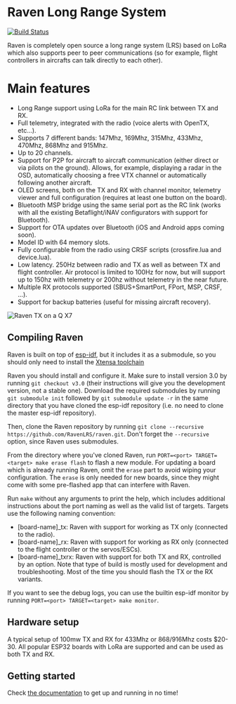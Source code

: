 # Raven Long Range System

[![Build Status](https://travis-ci.com/RavenLRS/raven.svg?branch=master)](https://travis-ci.com/RavenLRS/raven)

Raven is completely open source a long range system (LRS) based on LoRa
which also supports peer to peer communications (so for example,
flight controllers in aircrafts can talk directly to each other).

# Main features

- Long Range support using LoRa for the main RC link between TX and RX.
- Full telemetry, integrated with the radio (voice alerts with OpenTX, etc...).
- Supports 7 different bands: 147Mhz, 169Mhz, 315Mhz, 433Mhz, 470Mhz, 868Mhz and 915Mhz.
- Up to 20 channels.
- Support for P2P for aircraft to aircraft communication (either direct
or via pilots on the ground). Allows, for example, displaying a radar in the
OSD, automatically choosing a free VTX channel or automatically following
another aircraft.
- OLED screens, both on the TX and RX with channel monitor, telemetry
viewer and full configuration (requires at least one button on the board).
- Bluetooth MSP bridge using the same serial port as the RC link (works with
all the existing Betaflight/iNAV configurators with support for Bluetooth).
- Support for OTA updates over Bluetooth (iOS and Android apps coming soon).
- Model ID with 64 memory slots.
- Fully configurable from the radio using CRSF scripts (crossfire.lua
and device.lua).
- Low latency. 250Hz between radio and TX as well as between TX and flight
controller. Air protocol is limited to 100Hz for now, but will support up
to 150hz with telemetry or 200hz without telemetry in the near future.
- Multiple RX protocols supported (SBUS+SmartPort, FPort, MSP, CRSF, ...).
- Support for backup batteries (useful for missing aircraft recovery).

![Raven TX on a Q X7](docs/images/raven_qx7.png?raw=true "Raven TX on a Q X7")

## Compiling Raven

Raven is built on top of [esp-idf](https://github.com/espressif/esp-idf), but it includes it
as a submodule, so you should only need to install the [Xtensa toolchain](https://docs.espressif.com/projects/esp-idf/en/stable/get-started/index.html)

Raven you should install and configure it. Make sure to install version 3.0 by running
`git checkout v3.0` (their instructions will give you the development version, not a stable one).
Download the required submodules by running `git submodule init` followed by `git submodule update -r` in the same directory that you have cloned the esp-idf repository (i.e. no need to clone the master esp-idf repository).

Then, clone the Raven repository by running `git clone --recursive https://github.com/RavenLRS/raven.git`. Don't forget the `--recursive` option, since Raven
uses submodules.

From the directory where you've cloned Raven, run `PORT=<port> TARGET=<target> make erase flash` to flash a new module. For
updating a board which is already running Raven, omit the `erase` part to avoid wiping your configuration. The `erase` is only
needed for new boards, since they might come with some pre-flashed app that can interfere with Raven.

Run `make` without any arguments to print the help, which includes additional instructions about the port naming as well as the
valid list of targets. Targets use the following naming convention:

- [board-name]_tx: Raven with support for working as TX only (connected to the radio).
- [board-name]_rx: Raven with support for working as RX only (connected to the flight controller or the servos/ESCs).
- [board-name]_txrx: Raven with support for both TX and RX, controlled by an option. Note that type of build is mostly used
for development and troubleshooting. Most of the time you should flash the TX or the RX variants.

If you want to see the debug logs, you can use the builtin esp-idf monitor by running `PORT=<port> TARGET=<target> make monitor`.


## Hardware setup

A typical setup of 100mw TX and RX for 433Mhz or 868/916Mhz costs $20-30. All popular ESP32 boards with LoRa are supported and can be used as both TX and RX.

## Getting started

Check [the documentation](docs/getting_started.md) to get up and running in no time!
